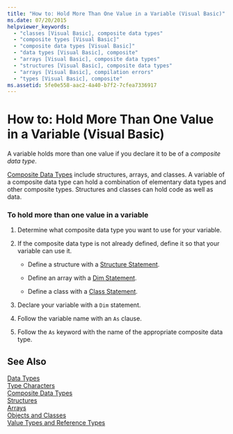 ```yaml
---
title: "How to: Hold More Than One Value in a Variable (Visual Basic)"
ms.date: 07/20/2015
helpviewer_keywords: 
  - "classes [Visual Basic], composite data types"
  - "composite types [Visual Basic]"
  - "composite data types [Visual Basic]"
  - "data types [Visual Basic], composite"
  - "arrays [Visual Basic], composite data types"
  - "structures [Visual Basic], composite data types"
  - "arrays [Visual Basic], compilation errors"
  - "types [Visual Basic], composite"
ms.assetid: 5fe0e558-aac2-4a40-b7f2-7cfea7336917
---
```

# How to: Hold More Than One Value in a Variable (Visual Basic)
A variable holds more than one value if you declare it to be of a *composite data type*.  
  
 [Composite Data Types](../../../../visual-basic/programming-guide/language-features/data-types/composite-data-types.md) include structures, arrays, and classes. A variable of a composite data type can hold a combination of elementary data types and other composite types. Structures and classes can hold code as well as data.  
  
### To hold more than one value in a variable  
  
1. Determine what composite data type you want to use for your variable.  
  
2. If the composite data type is not already defined, define it so that your variable can use it.  
  
   - Define a structure with a [Structure Statement](../../../../visual-basic/language-reference/statements/structure-statement.md).  
  
   - Define an array with a [Dim Statement](../../../../visual-basic/language-reference/statements/dim-statement.md).  
  
   - Define a class with a [Class Statement](../../../../visual-basic/language-reference/statements/class-statement.md).  
  
3. Declare your variable with a `Dim` statement.  
  
4. Follow the variable name with an `As` clause.  
  
5. Follow the `As` keyword with the name of the appropriate composite data type.  
  
## See Also  
 [Data Types](../../../../visual-basic/language-reference/data-types/data-type-summary.md)  
 [Type Characters](../../../../visual-basic/programming-guide/language-features/data-types/type-characters.md)  
 [Composite Data Types](../../../../visual-basic/programming-guide/language-features/data-types/composite-data-types.md)  
 [Structures](../../../../visual-basic/programming-guide/language-features/data-types/structures.md)  
 [Arrays](../../../../visual-basic/programming-guide/language-features/arrays/index.md)  
 [Objects and Classes](../../../../visual-basic/programming-guide/language-features/objects-and-classes/index.md)  
 [Value Types and Reference Types](../../../../visual-basic/programming-guide/language-features/data-types/value-types-and-reference-types.md)

